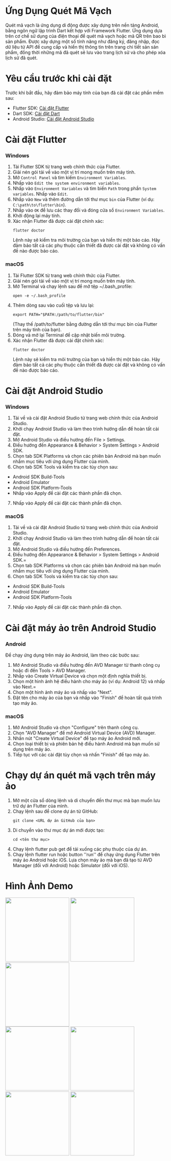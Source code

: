 # Ứng Dụng Quét Mã Vạch
Quét mã vạch là ứng dụng di động được xây dựng trên nền tảng Android, bằng ngôn ngữ lập trình Dart kết hợp với Framework Flutter. Ứng dụng dựa trên cơ chế sử dụng của điện thoại để quét mã vạch hoặc mã QR trên bao bì sản phẩm. Được xây dựng một số tính năng như đăng ký, đăng nhập, đọc dữ liệu từ API để cung cấp và hiển thị thông tin trên trang chi tiết sản sản phẩm, đồng thời những mã đã quét sẽ lưu vào trang lịch sử và cho phép xóa lịch sử đã quét.


# Yêu cầu trước khi cài đặt
Trước khi bắt đầu, hãy đảm bảo máy tính của bạn đã cài đặt các phần mềm sau:

- Flutter SDK: [Cài đặt Flutter](https://flutter.dev/docs/get-started/install)
- Dart SDK: [Cài đặt Dart](https://dart.dev/get-dart)
- Android Studio: [Cài đặt Android Studio](https://developer.android.com/studio)

# Cài đặt Flutter

### Windows
1. Tải Flutter SDK từ trang web chính thức của Flutter.
2. Giải nén gói tải về vào một vị trí mong muốn trên máy tính.
3. Mở `Control Panel` và tìm kiếm `Environment Variables`.
4. Nhấp vào `Edit the system environment variables`.
5. Nhấp vào `Environment Variables` và tìm biến `Path` trong phần `System variables`. Nhấp vào `Edit`.
6. Nhấp vào `New` và thêm đường dẫn tới thư mục `bin` của Flutter (ví dụ: `C:\path\to\flutter\bin`).
7. Nhấp vào `OK` để lưu các thay đổi và đóng cửa sổ `Environment Variables`.
8. Khởi động lại máy tính.
9. Xác nhận Flutter đã được cài đặt chính xác:
   ```shell
   flutter doctor
   ```
   Lệnh này sẽ kiểm tra môi trường của bạn và hiển thị một báo cáo. Hãy đảm bảo tất cả các phụ thuộc cần thiết đã được cài đặt và không có vấn đề nào được báo cáo.

### macOS
1. Tải Flutter SDK từ trang web chính thức của Flutter.
2. Giải nén gói tải về vào một vị trí mong muốn trên máy tính.
3. Mở Terminal và chạy lệnh sau để mở tệp ~/.bash_profile:
     ```shell
    open -e ~/.bash_profile  
    ```
4. Thêm dòng sau vào cuối tệp và lưu lại:
    ```shell
    export PATH="$PATH:/path/to/flutter/bin"
    ```
   (Thay thế /path/to/flutter bằng đường dẫn tới thư mục bin của Flutter trên máy tính của bạn).
5. Đóng và mở lại Terminal để cập nhật biến môi trường.
6. Xác nhận Flutter đã được cài đặt chính xác:
      ```shell
   flutter doctor
   ```
   Lệnh này sẽ kiểm tra môi trường của bạn và hiển thị một báo cáo. Hãy đảm bảo tất cả các phụ thuộc cần thiết đã được cài đặt và không có vấn đề nào được báo cáo.

# Cài đặt Android Studio
### Windows
1. Tải về và cài đặt Android Studio từ trang web chính thức của Android Studio.
2. Khởi chạy Android Studio và làm theo trình hướng dẫn để hoàn tất cài đặt.
3. Mở Android Studio và điều hướng đến File > Settings.
4. Điều hướng đến Appearance & Behavior > System Settings > Android SDK.
5. Chọn tab SDK Platforms và chọn các phiên bản Android mà bạn muốn nhắm mục tiêu với ứng dụng Flutter của mình.
6. Chọn tab SDK Tools và kiểm tra các tùy chọn sau:
* Android SDK Build-Tools
* Android Emulator
* Android SDK Platform-Tools
* Nhấp vào Apply để cài đặt các thành phần đã chọn.
7. Nhấp vào Apply để cài đặt các thành phần đã chọn.

### macOS
1. Tải về và cài đặt Android Studio từ trang web chính thức của Android Studio.
2. Khởi chạy Android Studio và làm theo trình hướng dẫn để hoàn tất cài đặt.
3. Mở Android Studio và điều hướng đến Preferences.
4. Điều hướng đến Appearance & Behavior > System Settings > Android SDK.=
5. Chọn tab SDK Platforms và chọn các phiên bản Android mà bạn muốn nhắm mục tiêu với ứng dụng Flutter của mình.
6. Chọn tab SDK Tools và kiểm tra các tùy chọn sau:
* Android SDK Build-Tools
* Android Emulator
* Android SDK Platform-Tools
7. Nhấp vào Apply để cài đặt các thành phần đã chọn.

# Cài đặt máy ảo trên Android Studio
### Android
Để chạy ứng dụng trên máy ảo Android, làm theo các bước sau:
1. Mở Android Studio và điều hướng đến AVD Manager từ thanh công cụ hoặc đi đến Tools > AVD Manager.
2. Nhấp vào Create Virtual Device và chọn một định nghĩa thiết bị.
3. Chọn một hình ảnh hệ điều hành cho máy ảo (ví dụ: Android 12) và nhấp vào Next.=
4. Chọn một hình ảnh máy ảo và nhấp vào "Next".
5. Đặt tên cho máy ảo của bạn và nhấp vào "Finish" để hoàn tất quá trình tạo máy ảo.

### macOS
1. Mở Android Studio và chọn "Configure" trên thanh công cụ.
2. Chọn "AVD Manager" để mở Android Virtual Device (AVD) Manager.
3. Nhấn nút "Create Virtual Device" để tạo máy ảo Android mới.
4. Chọn loại thiết bị và phiên bản hệ điều hành Android mà bạn muốn sử dụng trên máy ảo.
5. Tiếp tục với các cài đặt tùy chọn và nhấn "Finish" để tạo máy ảo.

# Chạy dự án quét mã vạch trên máy ảo
1. Mở một cửa sổ dòng lệnh và di chuyển đến thư mục mà bạn muốn lưu trữ dự án Flutter của mình.
2. Chạy lệnh sau để clone dự án từ GitHub:
   ```shell
   git clone <URL dự án GitHub của bạn>
   ```
3. Di chuyển vào thư mục dự án mới được tạo:
    ```shell
    cd <tên thư mục>
    ```
4. Chạy lệnh flutter pub get để tải xuống các phụ thuộc của dự án.
5. Chạy lệnh flutter run hoặc button ''run'' để chạy ứng dụng Flutter trên máy ảo Android hoặc iOS. Lựa chọn máy ảo mà bạn đã tạo từ AVD Manager (đối với Android) hoặc Simulator (đối với iOS).

# Hình Ảnh Demo
 <img src="https://github.com/TRANANHTHAO/App_QR_Barcode/assets/103154241/d89c3de2-ccc3-47b1-9b03-498ef9aaf801" width="200">
 
 <img src="https://github.com/TRANANHTHAO/App_QR_Barcode/assets/103154241/33bed845-f0ce-4efd-bb4f-a401d549a82e" width="200">
  
  <img src="https://github.com/TRANANHTHAO/App_QR_Barcode/assets/103154241/6019672d-53ee-4e1b-87e3-821c80263583" width="200">
   <br/>
   <img src="https://github.com/TRANANHTHAO/App_QR_Barcode/assets/103154241/546adce5-e453-4c5c-a073-facac9b65928" width="200">
   <img src="https://github.com/TRANANHTHAO/App_QR_Barcode/assets/103154241/239465c2-b8a4-481a-9e73-e5dccbe750be" width="200">
     <br/>
   <img src="https://github.com/TRANANHTHAO/App_QR_Barcode/assets/103154241/240bce13-208b-4f50-b640-1ba182641693" width="200">
     
 <img src="https://github.com/TRANANHTHAO/App_QR_Barcode/assets/103154241/8dedae36-dc70-4bc2-b7e8-99bf6f5c8b0b" width="200">
  <br/>

